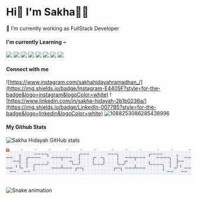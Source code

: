 # Hi👋 I'm Sakha👨‍💻

<!-- ![SakhaHidayah](<assets/github-header-image%20(1).png>) -->

<!--
**sakhahidayah/sakhahidayah** is a ✨ _special_ ✨ repository because its `README.md` (this file) appears on your GitHub profile.

Here are some ideas to get you started:

- 🔭 I’m currently working on ...
- 🌱 I’m currently learning ...
- 👯 I’m looking to collaborate on ...
- 🤔 I’m looking for help with ...
- 💬 Ask me about ...
- 📫 How to reach me: ...
- 😄 Pronouns: ...
- ⚡ Fun fact: ...
-->

🔭 I’m currently working as FullStack Developer

#### I'm currently Learning ~

<img src="https://img.shields.io/badge/JavaScript-323330?style=for-the-badge&logo=javascript&logoColor=F7DF1E}" /> <img src="https://img.shields.io/badge/PHP-777BB4?style=for-the-badge&logo=php&logoColor=white
" /> <img src="https://img.shields.io/badge/Vue%20js-35495E?style=for-the-badge&logo=vuedotjs&logoColor=4FC08D" /> <img src="https://img.shields.io/badge/React-20232A?style=for-the-badge&logo=react&logoColor=61DAFB" /> <img src="https://img.shields.io/badge/Laravel-FF2D20?style=for-the-badge&logo=laravel&logoColor=white" /> <img src="https://img.shields.io/badge/Codeigniter-EF4223?style=for-the-badge&logo=codeigniter&logoColor=white" /> <img src="https://img.shields.io/badge/Bootstrap-563D7C?style=for-the-badge&logo=bootstrap&logoColor=white" /> <img src="https://img.shields.io/badge/Tailwind_CSS-38B2AC?style=for-the-badge&logo=tailwind-css&logoColor=white" />

#### Connect with me

![https://www.instagram.com/sakhahidayahramadhan_/](https://img.shields.io/badge/Instagram-E4405F?style=for-the-badge&logo=instagram&logoColor=white) ![https://www.linkedin.com/in/sakha-hidayah-2b1b0236a/](https://img.shields.io/badge/LinkedIn-0077B5?style=for-the-badge&logo=linkedin&logoColor=white) ![1088253086285438996](https://img.shields.io/badge/Discord-5865F2?style=for-the-badge&logo=discord&logoColor=white)

#### My Github Stats

![Sakha Hidayah GitHub stats](https://github-readme-stats.vercel.app/api?username=sakhahidayah&show_icons=true&theme=tokyonight)

<picture>
  <source media="(prefers-color-scheme: dark)" srcset="https://raw.githubusercontent.com/sakhahidayah/sakhahidayah/output/pacman-contribution-graph-dark.svg">
  <source media="(prefers-color-scheme: light)" srcset="https://raw.githubusercontent.com/sakhahidayah/sakhahidayah/output/pacman-contribution-graph.svg">
  <img alt="pacman contribution graph" src="https://raw.githubusercontent.com/sakhahidayah/sakhahidayah/output/pacman-contribution-graph.svg">
</picture>

###

<img src="https://raw.githubusercontent.com/sakhahidayah/sakhahidayah/output/snake.svg" alt="Snake animation" />

###
